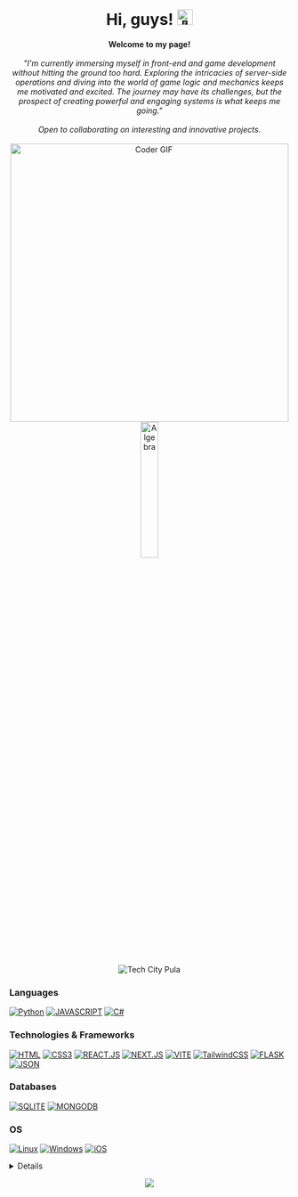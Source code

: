 <h1 align="center">Hi, guys! <img src="https://github-production-user-asset-6210df.s3.amazonaws.com/24524555/238178097-766d336d-b87d-44ba-807c-c51de2bc6b4d.gif" width="28px" alt="👋"></h1>

<p align="center">
    <b>Welcome to my page!</b><br><br>
    <i>
        "I'm currently immersing myself in front-end and game development without hitting the ground too hard. Exploring the intricacies of server-side operations and diving into the world of game logic and mechanics keeps me motivated and excited. The journey may have its challenges, but the prospect of creating powerful and engaging systems is what keeps me going."<br><br>
        Open to collaborating on interesting and innovative projects.<br>
    </i><br>
    <img src="https://media.giphy.com/media/SWoSkN6DxTszqIKEqv/giphy.gif" alt="Coder GIF" width="500">
<br>
    <img src="https://www.algebra.hr/wp-content/uploads/2021/10/Algebra_glavni.svg" width="25%" alt="Algebra"> <br>
    <img src="https://i.ibb.co/FqsY428/1676031792637-removebg-preview-1.png" alt="Tech City Pula"> <br>
</p>

### Languages
[![Python](https://img.shields.io/badge/Python-%236DB33F?style=for-the-badge&logo=python&logoColor=white)](https://github.com/ivegoie)
[![JAVASCRIPT](https://img.shields.io/badge/JavaScript-%236DB33F?style=for-the-badge&logo=javascript&logoColor=white)](https://github.com/ivegoie)
[![C#](https://img.shields.io/badge/c%23-%236DB33F?style=for-the-badge&logo=c%23&logoColor=white)](https://github.com/ivegoie)

### Technologies & Frameworks
[![HTML](https://img.shields.io/badge/HTML5-%236DB33F?style=for-the-badge&logo=html5&logoColor=white)](https://github.com/ivegoie)
[![CSS3](https://img.shields.io/badge/CSS3-%236DB33F?&style=for-the-badge&logo=css3&logoColor=white)](https://github.com/ivegoie)
[![REACT.JS](https://img.shields.io/badge/React.js-%236DB33F?style=for-the-badge&logo=react&logoColor=white)](https://github.com/ivegoie)
[![NEXT.JS](https://img.shields.io/badge/Next.js-%236DB33F?style=for-the-badge&logo=next&logoColor=white)](https://github.com/ivegoie)
[![VITE](https://img.shields.io/badge/vite-%236DB33F?style=for-the-badge&logo=vite&logoColor=white)](https://github.com/ivegoie)
[![TailwindCSS](https://img.shields.io/badge/tailwindcss-%236DB33F?style=for-the-badge&logo=tailwindcss&logoColor=white)](https://github.com/ivegoie)
[![FLASK](https://img.shields.io/badge/Flask-%236DB33F?style=for-the-badge&logo=flask&logoColor=white)](https://github.com/ivegoie)
[![JSON](https://img.shields.io/badge/json-%236DB33F?style=for-the-badge&logo=json)](https://github.com/ivegoie)

### Databases
[![SQLITE](https://img.shields.io/badge/SQLite-%236DB33F?style=for-the-badge&logo=sqlite&logoColor=white)](https://github.com/ivegoie)
[![MONGODB](https://img.shields.io/badge/MongoDB-%236DB33F?style=for-the-badge&logo=mongodb&logoColor=white)](https://github.com/ivegoie)

### OS
[![Linux](https://img.shields.io/badge/Linux-%236DB33F?style=for-the-badge&logo=linux&logoColor=white)](https://github.com/ivegoie)
[![Windows](https://img.shields.io/badge/Windows-%236DB33F?style=for-the-badge&logo=Windows)](https://github.com/ivegoie)
[![iOS](https://img.shields.io/badge/macos-%236DB33F?style=for-the-badge&logo=MacOS)](https://github.com/ivegoie)


<details>
<p align="center">
  <a href="https://github.com/ivegoie">
    <img src="http://github-profile-summary-cards.vercel.app/api/cards/profile-details?username=ivegoie&theme=transparent" />
  </a>
  <a href="https://github.com/ivegoie">
    <img src="https://github-readme-streak-stats.herokuapp.com/?user=ivegoie&hide_border=true&card_width=338&theme=transparent" />
  </a>
  <a href="https://github.com/ivegoie">
    <img src="http://github-profile-summary-cards.vercel.app/api/cards/stats?username=ivegoie&theme=transparent" />
  </a>
</p>
</details>

<p align="center">
  <a href="https://github.com/ivegoie">
    <img src="https://komarev.com/ghpvc/?username=ivegoie&color=blue&style=flat)" />
  </a>
</p>

